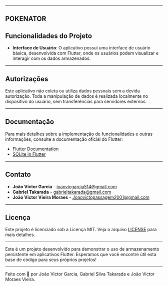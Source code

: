 
---
## POKENATOR
## Funcionalidades do Projeto

- **Interface de Usuário**: O aplicativo possui uma interface de usuário básica, desenvolvida com Flutter, onde os usuários podem visualizar e interagir com os dados armazenados.

---

## Autorizações
Este aplicativo não coleta ou utiliza dados pessoais sem a devida autorização. Toda a manipulação de dados é realizada localmente no dispositivo do usuário, sem transferências para servidores externos.

---

## Documentação
Para mais detalhes sobre a implementação de funcionalidades e outras informações, consulte a documentação oficial do Flutter:
- [Flutter Documentation](https://docs.flutter.dev/)
- [SQLite in Flutter](https://pub.dev/packages/sqflite)

---

## Contato
- **João Victor Garcia** - joaovicgarcia514@gmail.com
- **Gabriel Takarada** - gabrieltakarada@gmail.com
- **João Victor Vieira Moraes** - Joaovictopassagem2001@gmail.com

---

## Licença
Este projeto é licenciado sob a Licença MIT. Veja o arquivo [LICENSE](LICENSE) para mais detalhes.

---

Este é um projeto desenvolvido para demonstrar o uso de armazenamento persistente em aplicativos Flutter. Esperamos que você encontre útil esta base de código para seus próprios projetos!

---

Feito com 💙 por João Victor Garcia, Gabriel Silva Takarada e João Victor Moraes Vieira.
